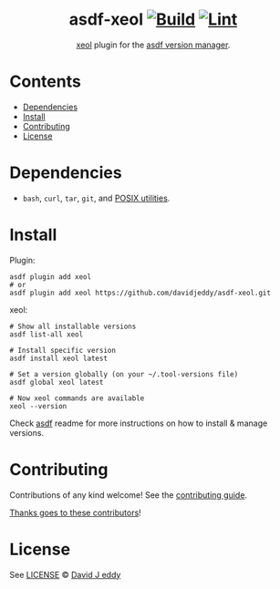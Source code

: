 <div align="center">

# asdf-xeol [![Build](https://github.com/davidjeddy/asdf-xeol/actions/workflows/build.yml/badge.svg)](https://github.com/davidjeddy/asdf-xeol/actions/workflows/build.yml) [![Lint](https://github.com/davidjeddy/asdf-xeol/actions/workflows/lint.yml/badge.svg)](https://github.com/davidjeddy/asdf-xeol/actions/workflows/lint.yml)

[xeol](https://docs.xeol.io/intro) plugin for the [asdf version manager](https://asdf-vm.com).

</div>

# Contents

- [Dependencies](#dependencies)
- [Install](#install)
- [Contributing](#contributing)
- [License](#license)

# Dependencies

- `bash`, `curl`, `tar`, `git`, and [POSIX utilities](https://pubs.opengroup.org/onlinepubs/9699919799/idx/utilities.html).

# Install

Plugin:

```shell
asdf plugin add xeol
# or
asdf plugin add xeol https://github.com/davidjeddy/asdf-xeol.git
```

xeol:

```shell
# Show all installable versions
asdf list-all xeol

# Install specific version
asdf install xeol latest

# Set a version globally (on your ~/.tool-versions file)
asdf global xeol latest

# Now xeol commands are available
xeol --version
```

Check [asdf](https://github.com/asdf-vm/asdf) readme for more instructions on how to
install & manage versions.

# Contributing

Contributions of any kind welcome! See the [contributing guide](contributing.md).

[Thanks goes to these contributors](https://github.com/davidjeddy/asdf-xeol/graphs/contributors)!

# License

See [LICENSE](LICENSE) © [David J eddy](https://github.com/davidjeddy/)
